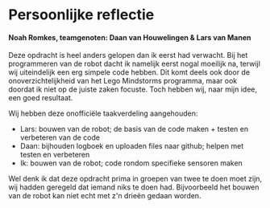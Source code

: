 # Persoonlijke reflectie
#### Noah Romkes, teamgenoten: Daan van Houwelingen & Lars van Manen
Deze opdracht is heel anders gelopen dan ik eerst had verwacht. Bij het programmeren van de robot dacht ik namelijk eerst nogal moeilijk na, terwijl wij uiteindelijk een erg simpele code hebben. Dit komt deels ook door de onoverzichtelijkheid van het Lego Mindstorms programma, maar ook doordat ik niet op de juiste zaken focuste. Toch hebben wij, naar mijn idee, een goed resultaat.
 
Wij hebben deze onofficiële taakverdeling aangehouden:
  
- Lars: bouwen van de robot; de basis van de code maken + testen en verbeteren van de code
- Daan: bijhouden logboek en uploaden files naar github; helpen met testen en verbeteren
- Ik: bouwen van de robot; code rondom specifieke sensoren maken 

Wel denk ik dat deze opdracht prima in groepen van twee te doen moet zijn, wij hadden geregeld dat iemand niks te doen had. Bijvoorbeeld het bouwen van de robot kan niet echt met z'n drieën gedaan worden. 
